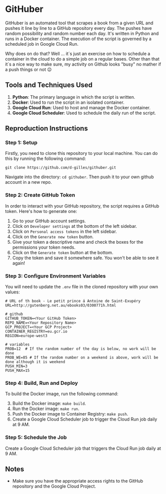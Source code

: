 # GitHuber

GitHuber is an automated tool that scrapes a book from a given URL and pushes it line by line to a GitHub repository every day. The pushes have random possibility and random number each day.  It's written in Python and runs in a Docker container. The execution of the script is governed by a scheduled job in Google Cloud Run.

Why does on do that?
Well ... it´s just an exercise on how to schedule a container in the cloud to do a simple job on a regular bases.
Other than that it´s a nice way to make sure, my activity on Github looks "busy" no mather if a push things or not 😉

## Tools and Techniques Used
1. **Python**: The primary language in which the script is written.
2. **Docker**: Used to run the script in an isolated container.
3. **Google Cloud Run**: Used to host and manage the Docker container.
4. **Google Cloud Scheduler**: Used to schedule the daily run of the script.

## Reproduction Instructions
### Step 1: Setup
Firstly, you need to clone this repository to your local machine. You can do this by running the following command:

 `git clone https://github.com/d-gilles/githuber.git`

Navigate into the directory: `cd githuber`.
Then push it to your own github account in a new repo.

### Step 2: Create GitHub Token
In order to interact with your GitHub repository, the script requires a GitHub token. Here's how to generate one:

1. Go to your GitHub account settings.
2. Click on `Developer settings` at the bottom of the left sidebar.
3. Click on `Personal access tokens` in the left sidebar.
4. Click on the `Generate new token` button.
5. Give your token a descriptive name and check the boxes for the permissions your token needs.
6. Click on the `Generate token` button at the bottom.
7. Copy the token and save it somewhere safe. You won't be able to see it again!

### Step 3: Configure Environment Variables
You will need to update the `.env` file in the cloned repository with your own values:
```
# URL of th book - Le petit prince á Antoine de Saint-Exupéry
URL=http://gutenberg.net.au/ebooks03/0300771h.html

# github
GITHUB_TOKEN=<Your GitHub Token>
REPO_NAME=<Your Repository Name>
GCP_PROJECT=<Your GCP Project>
CONTAINER_REGISTRY=eu.gcr.io
REGION=europe-west3

# variables
PROB=12  # If the random number of the day is below, no work will be done
PROB_WE=85 # If the random number on a weekend is above, work will be done although it is weekend
PUSH_MIN=3
PUSH_MAX=15
```

### Step 4: Build, Run and Deploy
To build the Docker image, run the following command:

3. Build the Docker image: `make build`.
4. Run the Docker image: `make run`.
5. Push the Docker image to Container Registry: `make push`.
7. Create a Google Cloud Scheduler job to trigger the Cloud Run job daily at 9 AM.

### Step 5: Schedule the Job
Create a Google Cloud Scheduler job that triggers the Cloud Run job daily at 9 AM.

## Notes
* Make sure you have the appropriate access rights to the GitHub repository and the Google Cloud Project.
